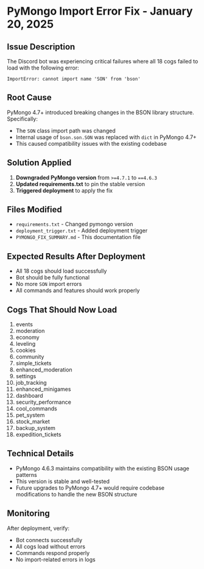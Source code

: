 # PyMongo Import Error Fix - January 20, 2025

## Issue Description
The Discord bot was experiencing critical failures where all 18 cogs failed to load with the following error:
```
ImportError: cannot import name 'SON' from 'bson'
```

## Root Cause
PyMongo 4.7+ introduced breaking changes in the BSON library structure. Specifically:
- The `SON` class import path was changed
- Internal usage of `bson.son.SON` was replaced with `dict` in PyMongo 4.7+
- This caused compatibility issues with the existing codebase

## Solution Applied
1. **Downgraded PyMongo version** from `>=4.7.1` to `==4.6.3`
2. **Updated requirements.txt** to pin the stable version
3. **Triggered deployment** to apply the fix

## Files Modified
- `requirements.txt` - Changed pymongo version
- `deployment_trigger.txt` - Added deployment trigger
- `PYMONGO_FIX_SUMMARY.md` - This documentation file

## Expected Results After Deployment
- All 18 cogs should load successfully
- Bot should be fully functional
- No more `SON` import errors
- All commands and features should work properly

## Cogs That Should Now Load
1. events
2. moderation  
3. economy
4. leveling
5. cookies
6. community
7. simple_tickets
8. enhanced_moderation
9. settings
10. job_tracking
11. enhanced_minigames
12. dashboard
13. security_performance
14. cool_commands
15. pet_system
16. stock_market
17. backup_system
18. expedition_tickets

## Technical Details
- PyMongo 4.6.3 maintains compatibility with the existing BSON usage patterns
- This version is stable and well-tested
- Future upgrades to PyMongo 4.7+ would require codebase modifications to handle the new BSON structure

## Monitoring
After deployment, verify:
- Bot connects successfully
- All cogs load without errors
- Commands respond properly
- No import-related errors in logs